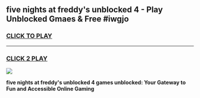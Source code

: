 
## five nights at freddy's unblocked 4 - Play Unblocked Gmaes & Free #iwgjo
<h3>
<a href="https://news.freeplayer.one?title=five_nights_at_freddy's_unblocked_4&ref=26F">CLICK TO PLAY</a></h3>
<hr>

<h3>
<a href="https://news.freeplayer.one?title=five_nights_at_freddy's_unblocked_4&ref=26F">CLICK 2 PLAY</a>
  
</h3>

<a href="https://news.freeplayer.one?title=five_nights_at_freddy's_unblocked_4&ref=26F/"><img src="https://clearcache.store/games.png"></a>


**five nights at freddy's unblocked 4 games unblocked: Your Gateway to Fun and Accessible Online Gaming**

